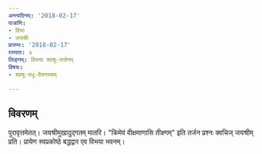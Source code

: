 ```yaml
---
अन्त्यदिनम्: '2018-02-17'
पात्राणि:
- विभा
- जयश्रीः
प्रारम्भः: '2018-02-17'
रस्यता: ४
लिङ्गम्: विभया श्वश्रू-तर्जनम्
विषयः:
- श्वश्रू-वधू-वैमनस्यम्

---
```


## विवरणम्
पुरावृत्तमेतत्। जयश्रीमुखादुद्गतम् मातरि। "किमेवं वीक्षमाणासि तीक्ष्णम्" इति तर्जन प्रश्नः क्वचिज् जयश्रीम् प्रति। प्रायेण स्वप्रकोष्ठे बद्धद्वार एव विभया भवनम्।

